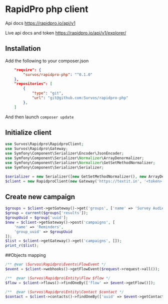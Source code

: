# RapidPro php client

Api docs https://rapidpro.io/api/v1

Live api docs and token https://rapidpro.io/api/v1/explorer/

## Installation
Add the following to your composer.json

```json
    "require": {
        "survos/rapidpro-php": "^0.1.0"
    },
    "repositories": [
        {
            "type": "git",
            "url": "git@github.com:Survos/rapidpro-php"
        },
    ]
```
And then launch `composer update`

## Initialize client
```php
use Survos\Rapidpro\RapidproClient;
use Survos\Rapidpro\Gateway;
use Symfony\Component\Serializer\Encoder\JsonEncoder;
use Symfony\Component\Serializer\Normalizer\ArrayDenormalizer;
use Symfony\Component\Serializer\Normalizer\GetSetMethodNormalizer;
use Symfony\Component\Serializer\Serializer;

$serializer = new Serializer([new GetSetMethodNormalizer(), new ArrayDenormalizer()], [new JsonEncoder()]);
$client = new RapidproClient(new Gateway('https://textit.in', '<token>'), $serializer);
```

## Create new campaign
```php
$groups = $client->getGateway()->get('groups', ['name' => 'Survey Audience']);
$group = current($groups['results']);
$groupUuid = $group['uuid'];
$new = $client->getGateway()->post('campaigns', [
    'name' => 'Reminders',
    'group_uuid' => $groupUuid
]);
$list = $client->getGateway()->get('campaigns', []);
print_r($list);
```

##Objects mapping
```php
/** @var \Survos\Rapidpro\Events\FlowEvent */
$event = $client->webhooks()->getFlowEvent($request->request->all());

/**  @var \Survos\Rapidpro\Entity\Flow $flow */
$flow = $client->flows()->findOneBy(['flow' => $event->getFlow()]);

/**  @var \Survos\Rapidpro\Entity\Contact $contact */
$contact = $client->contacts()->findOneBy(['uuid' => $event->getContact()]);
```
